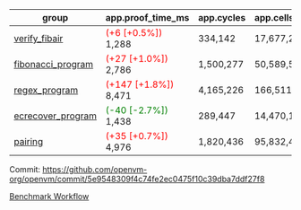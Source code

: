 | group | app.proof_time_ms | app.cycles | app.cells_used | leaf.proof_time_ms | leaf.cycles | leaf.cells_used |
| -- | -- | -- | -- | -- | -- | -- |
| [verify_fibair](https://github.com/openvm-org/openvm/blob/benchmark-results/benchmarks-pr/1549/verify_fibair-5e9548309f4c74fe2ec0475f10c39dba7ddf27f8.md) |<span style='color: red'>(+6 [+0.5%])</span> 1,288 |  334,142 |  17,677,298 |- | - | - |
| [fibonacci_program](https://github.com/openvm-org/openvm/blob/benchmark-results/benchmarks-pr/1549/fibonacci-5e9548309f4c74fe2ec0475f10c39dba7ddf27f8.md) |<span style='color: red'>(+27 [+1.0%])</span> 2,786 |  1,500,277 |  50,589,503 |- | - | - |
| [regex_program](https://github.com/openvm-org/openvm/blob/benchmark-results/benchmarks-pr/1549/regex-5e9548309f4c74fe2ec0475f10c39dba7ddf27f8.md) |<span style='color: red'>(+147 [+1.8%])</span> 8,471 |  4,165,226 |  166,511,152 |- | - | - |
| [ecrecover_program](https://github.com/openvm-org/openvm/blob/benchmark-results/benchmarks-pr/1549/ecrecover-5e9548309f4c74fe2ec0475f10c39dba7ddf27f8.md) |<span style='color: green'>(-40 [-2.7%])</span> 1,438 |  289,447 |  14,470,186 |- | - | - |
| [pairing](https://github.com/openvm-org/openvm/blob/benchmark-results/benchmarks-pr/1549/pairing-5e9548309f4c74fe2ec0475f10c39dba7ddf27f8.md) |<span style='color: red'>(+35 [+0.7%])</span> 4,976 |  1,820,436 |  95,832,407 |- | - | - |


Commit: https://github.com/openvm-org/openvm/commit/5e9548309f4c74fe2ec0475f10c39dba7ddf27f8

[Benchmark Workflow](https://github.com/openvm-org/openvm/actions/runs/14209202590)
